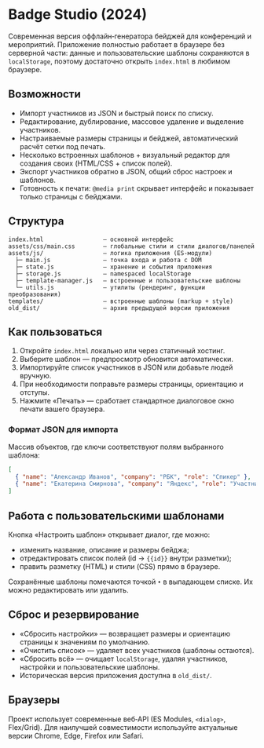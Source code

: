 # Badge Studio (2024)

Современная версия оффлайн‑генератора бейджей для конференций и мероприятий. Приложение полностью работает в браузере без серверной части: данные и пользовательские шаблоны сохраняются в `localStorage`, поэтому достаточно открыть `index.html` в любимом браузере.

## Возможности

- Импорт участников из JSON и быстрый поиск по списку.
- Редактирование, дублирование, массовое удаление и выделение участников.
- Настраиваемые размеры страницы и бейджей, автоматический расчёт сетки под печать.
- Несколько встроенных шаблонов + визуальный редактор для создания своих (HTML/CSS + список полей).
- Экспорт участников обратно в JSON, общий сброс настроек и шаблонов.
- Готовность к печати: `@media print` скрывает интерфейс и показывает только страницы с бейджами.

## Структура

```
index.html                 — основной интерфейс
assets/css/main.css        — глобальные стили и стили диалогов/панелей
assets/js/                 — логика приложения (ES-модули)
  ├─ main.js               — точка входа и работа с DOM
  ├─ state.js              — хранение и события приложения
  ├─ storage.js            — namespaced localStorage
  ├─ template-manager.js   — встроенные и пользовательские шаблоны
  └─ utils.js              — утилиты (рендеринг, функции преобразования)
templates/                 — встроенные шаблоны (markup + style)
old_dist/                  — архив предыдущей версии приложения
```

## Как пользоваться

1. Откройте `index.html` локально или через статичный хостинг.
2. Выберите шаблон — предпросмотр обновится автоматически.
3. Импортируйте список участников в JSON или добавьте людей вручную.
4. При необходимости поправьте размеры страницы, ориентацию и отступы.
5. Нажмите «Печать» — сработает стандартное диалоговое окно печати вашего браузера.

### Формат JSON для импорта

Массив объектов, где ключи соответствуют полям выбранного шаблона:

```json
[
  { "name": "Александр Иванов", "company": "РБК", "role": "Спикер" },
  { "name": "Екатерина Смирнова", "company": "Яндекс", "role": "Участник" }
]
```

## Работа с пользовательскими шаблонами

Кнопка «Настроить шаблон» открывает диалог, где можно:

- изменить название, описание и размеры бейджа;
- отредактировать список полей (id → `{{id}}` внутри разметки);
- править разметку (HTML) и стили (CSS) прямо в браузере.

Сохранённые шаблоны помечаются точкой `•` в выпадающем списке. Их можно редактировать или удалить.

## Сброс и резервирование

- «Сбросить настройки» — возвращает размеры и ориентацию страницы к значениям по умолчанию.
- «Очистить список» — удаляет всех участников (шаблоны остаются).
- «Сбросить всё» — очищает `localStorage`, удаляя участников, настройки и пользовательские шаблоны.
- Историческая версия приложения доступна в `old_dist/`.

## Браузеры

Проект использует современные веб‑API (ES Modules, `<dialog>`, Flex/Grid). Для наилучшей совместимости используйте актуальные версии Chrome, Edge, Firefox или Safari.
